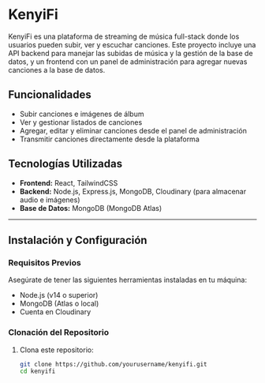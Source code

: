 # KenyiFi

KenyiFi es una plataforma de streaming de música full-stack donde los usuarios pueden subir, ver y escuchar canciones. Este proyecto incluye una API backend para manejar las subidas de música y la gestión de la base de datos, y un frontend con un panel de administración para agregar nuevas canciones a la base de datos.

## Funcionalidades

- Subir canciones e imágenes de álbum
- Ver y gestionar listados de canciones
- Agregar, editar y eliminar canciones desde el panel de administración
- Transmitir canciones directamente desde la plataforma

## Tecnologías Utilizadas

- **Frontend:** React, TailwindCSS
- **Backend:** Node.js, Express.js, MongoDB, Cloudinary (para almacenar audio e imágenes)
- **Base de Datos:** MongoDB (MongoDB Atlas)

---

## Instalación y Configuración

### Requisitos Previos

Asegúrate de tener las siguientes herramientas instaladas en tu máquina:

- Node.js (v14 o superior)
- MongoDB (Atlas o local)
- Cuenta en Cloudinary

### Clonación del Repositorio

1. Clona este repositorio:

   ```bash
   git clone https://github.com/yourusername/kenyifi.git
   cd kenyifi
